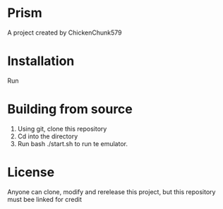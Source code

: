 # Prism
A project created by ChickenChunk579

# Installation
Run 

# Building from source
1. Using git, clone this repository
2. Cd into the directory
3. Run bash ./start.sh to run te emulator.

# License
Anyone can clone, modify and rerelease this project, but this repository must bee linked for credit